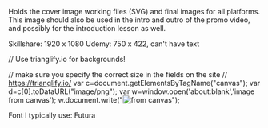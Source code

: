 Holds the cover image working files (SVG) and final images for all platforms. This image should also be used in the intro and outro of the promo video, and possibly for the introduction lesson as well.

Skillshare: 1920 x 1080
Udemy: 750 x 422, can't have text

// Use trianglify.io for backgrounds!

// make sure you specify the correct size in the fields on the site
// https://trianglify.io/
var c=document.getElementsByTagName("canvas");
var d=c[0].toDataURL("image/png");
var w=window.open('about:blank','image from canvas');
w.document.write("<img src='"+d+"' alt='from canvas'/>");

Font I typically use: Futura